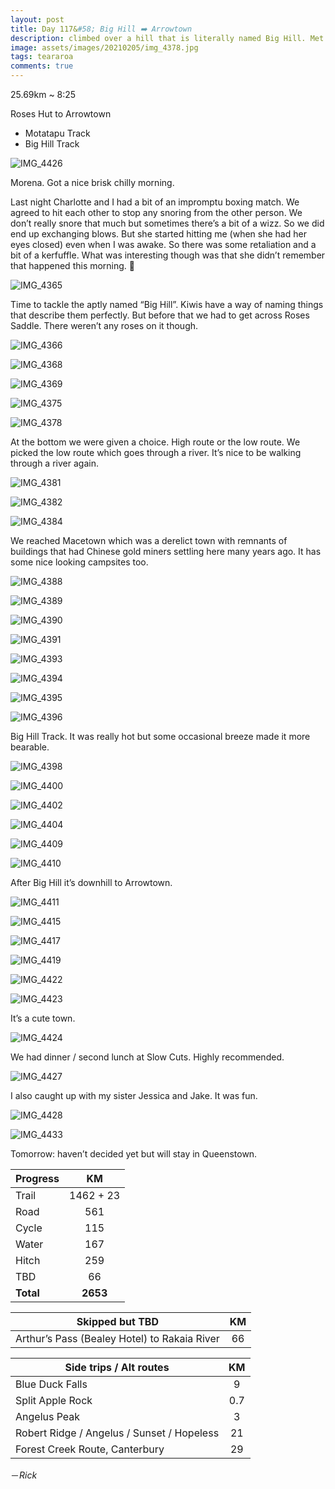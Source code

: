 ```yaml
---
layout: post
title: Day 117&#58; Big Hill ➡️ Arrowtown 
description: climbed over a hill that is literally named Big Hill. Met up with my sister and her partner at Arrowtown. Got cherries. 
image: assets/images/20210205/img_4378.jpg
tags: teararoa
comments: true
---
```


25.69km ~ 8:25

Roses Hut to Arrowtown

- Motatapu Track
- Big Hill Track

![IMG_4426](/assets/images/20210205/img_4426.jpg)

Morena. Got a nice brisk chilly morning. 

Last night Charlotte and I had a bit of an impromptu boxing match. We agreed to hit each other to stop any snoring from the other person. We don’t really snore that much but sometimes there’s a bit of a wizz. So we did end up exchanging blows. But she started hitting me (when she had her eyes closed) even when I was awake. So there was some retaliation and a bit of a kerfuffle. What was interesting though was that she didn’t remember that happened this morning. 🤔

![IMG_4365](/assets/images/20210205/img_4365.jpg)

Time to tackle the aptly named “Big Hill”. Kiwis have a way of naming things that describe them perfectly. But before that we had to get across Roses Saddle. There weren’t any roses on it though. 

![IMG_4366](/assets/images/20210205/img_4366.jpg)

![IMG_4368](/assets/images/20210205/img_4368.jpg)

![IMG_4369](/assets/images/20210205/img_4369.jpg)

![IMG_4375](/assets/images/20210205/img_4375.jpg)

![IMG_4378](/assets/images/20210205/img_4378.jpg)

At the bottom we were given a choice. High route or the low route. We picked the low route which goes through a river. It’s nice to be walking through a river again. 

![IMG_4381](/assets/images/20210205/img_4381.jpg)

![IMG_4382](/assets/images/20210205/img_4382.jpg)

![IMG_4384](/assets/images/20210205/img_4384.jpg)

We reached Macetown which was a derelict town with remnants of buildings that had Chinese gold miners settling here many years ago. It has some nice looking campsites too. 

![IMG_4388](/assets/images/20210205/img_4388.jpg)

![IMG_4389](/assets/images/20210205/img_4389.jpg)

![IMG_4390](/assets/images/20210205/img_4390.jpg)

![IMG_4391](/assets/images/20210205/img_4391.jpg)

![IMG_4393](/assets/images/20210205/img_4393.jpg)

![IMG_4394](/assets/images/20210205/img_4394.jpg)

![IMG_4395](/assets/images/20210205/img_4395.jpg)

![IMG_4396](/assets/images/20210205/img_4396.jpg)

Big Hill Track. It was really hot but some occasional breeze made it more bearable. 

![IMG_4398](/assets/images/20210205/img_4398.jpg)

![IMG_4400](/assets/images/20210205/img_4400.jpg)

![IMG_4402](/assets/images/20210205/img_4402.jpg)

![IMG_4404](/assets/images/20210205/img_4404.jpg)

![IMG_4409](/assets/images/20210205/img_4409.jpg)

![IMG_4410](/assets/images/20210205/img_4410.jpg)

After Big Hill it’s downhill to Arrowtown. 

![IMG_4411](/assets/images/20210205/img_4411.jpg)

![IMG_4415](/assets/images/20210205/img_4415.jpg)

![IMG_4417](/assets/images/20210205/img_4417.jpg)

![IMG_4419](/assets/images/20210205/img_4419.jpg)

![IMG_4422](/assets/images/20210205/img_4422.jpg)

![IMG_4423](/assets/images/20210205/img_4423.jpg)

It’s a cute town. 

![IMG_4424](/assets/images/20210205/img_4424.jpg)

We had dinner / second lunch at Slow Cuts. Highly recommended. 

![IMG_4427](/assets/images/20210205/img_4427.jpg)

I also caught up with my sister Jessica and Jake. It was fun. 

![IMG_4428](/assets/images/20210205/img_4428.jpg)

![IMG_4433](/assets/images/20210205/img_4433.jpg)

Tomorrow: haven’t decided yet but will stay in Queenstown. 

| Progress | KM |
| ---- |:----:|
| Trail | 1462 + 23 |
| Road | 561 |
| Cycle | 115 |
| Water | 167 |
| Hitch | 259 |
| TBD | 66 |
| **Total** | **2653** |

| Skipped but TBD | KM |
| ---- |:----:|
| Arthur’s Pass (Bealey Hotel) to Rakaia River | 66 |

| Side trips / Alt routes | KM |
| ---- |:----:|
| Blue Duck Falls | 9 |
| Split Apple Rock | 0.7 |
| Angelus Peak | 3 |
| Robert Ridge / Angelus / Sunset / Hopeless | 21 |
| Forest Creek Route, Canterbury | 29 |




－_Rick_